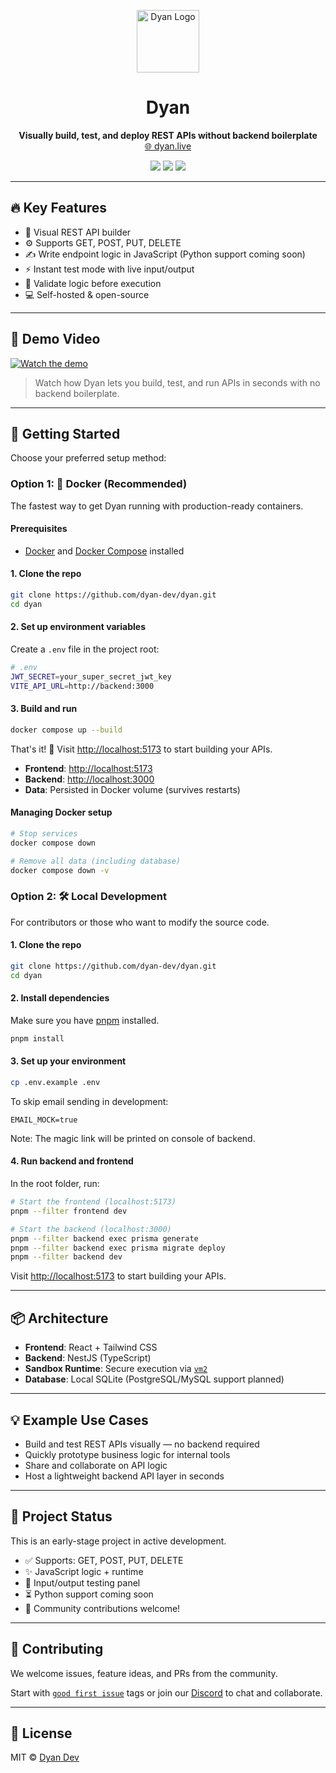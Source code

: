 <p align="center">
  <img src="https://dyan.live/banner.png" alt="Dyan Logo" width="100"/>
</p>

<h1 align="center">Dyan</h1>

<p align="center">
  <b>Visually build, test, and deploy REST APIs without backend boilerplate</b><br />
  <a href="https://dyan.live">🌐 dyan.live</a>
</p>

<p align="center">
  <a href="https://github.com/dyan-dev/dyan/blob/main/LICENSE"><img src="https://img.shields.io/badge/license-MIT-blue.svg" /></a>
  <img src="https://img.shields.io/badge/version-0.1.0-yellow.svg" />
  <a href="https://discord.gg/ZQ4pKRA7"><img src="https://img.shields.io/discord/1393842142740349069?label=Discord&logo=discord&style=flat" /></a>
</p>

---

## 🔥 Key Features

- 🧱 Visual REST API builder
- ⚙️ Supports GET, POST, PUT, DELETE
- ✍️ Write endpoint logic in JavaScript (Python support coming soon)
- ⚡ Instant test mode with live input/output
- 🧪 Validate logic before execution
- 💻 Self-hosted & open-source

---

## 🎥 Demo Video

[![Watch the demo](https://img.youtube.com/vi/SBEPacMgpvk/maxresdefault.jpg)](https://www.youtube.com/watch?v=SBEPacMgpvk)

> Watch how Dyan lets you build, test, and run APIs in seconds with no backend boilerplate.

---

## 🚀 Getting Started

Choose your preferred setup method:

### Option 1: 🐳 Docker (Recommended)

The fastest way to get Dyan running with production-ready containers.

#### Prerequisites
- [Docker](https://docs.docker.com/get-docker/) and [Docker Compose](https://docs.docker.com/compose/) installed

#### 1. Clone the repo
```bash
git clone https://github.com/dyan-dev/dyan.git
cd dyan
```

#### 2. Set up environment variables
Create a `.env` file in the project root:
```bash
# .env
JWT_SECRET=your_super_secret_jwt_key
VITE_API_URL=http://backend:3000
```

#### 3. Build and run
```bash
docker compose up --build
```

That's it! 🚀 Visit [http://localhost:5173](http://localhost:5173) to start building your APIs.

- **Frontend**: [http://localhost:5173](http://localhost:5173)
- **Backend**: [http://localhost:3000](http://localhost:3000)
- **Data**: Persisted in Docker volume (survives restarts)

#### Managing Docker setup
```bash
# Stop services
docker compose down

# Remove all data (including database)
docker compose down -v
```

### Option 2: 🛠️ Local Development

For contributors or those who want to modify the source code.

#### 1. Clone the repo
```bash
git clone https://github.com/dyan-dev/dyan.git
cd dyan
```

#### 2. Install dependencies
Make sure you have [pnpm](https://pnpm.io/) installed.
```bash
pnpm install
```

#### 3. Set up your environment
```bash
cp .env.example .env
```

To skip email sending in development:
```env
EMAIL_MOCK=true
```
Note: The magic link will be printed on console of backend.

#### 4. Run backend and frontend
In the root folder, run:
```bash
# Start the frontend (localhost:5173)
pnpm --filter frontend dev

# Start the backend (localhost:3000)
pnpm --filter backend exec prisma generate
pnpm --filter backend exec prisma migrate deploy
pnpm --filter backend dev
```

Visit [http://localhost:5173](http://localhost:5173) to start building your APIs.

---

## 📦 Architecture

* **Frontend**: React + Tailwind CSS
* **Backend**: NestJS (TypeScript)
* **Sandbox Runtime**: Secure execution via [`vm2`](https://github.com/patriksimek/vm2)
* **Database**: Local SQLite (PostgreSQL/MySQL support planned)

---

## 💡 Example Use Cases

* Build and test REST APIs visually — no backend required
* Quickly prototype business logic for internal tools
* Share and collaborate on API logic
* Host a lightweight backend API layer in seconds

---

## 🧪 Project Status

This is an early-stage project in active development.

* ✅ Supports: GET, POST, PUT, DELETE
* ✨ JavaScript logic + runtime
* 🧪 Input/output testing panel
* ⏳ Python support coming soon
* 💬 Community contributions welcome!

---

## 🤝 Contributing

We welcome issues, feature ideas, and PRs from the community.

Start with [`good first issue`](https://github.com/dyan-dev/dyan/issues?q=is%3Aissue+is%3Aopen+label%3A%22good+first+issue%22) tags or join our [Discord](https://discord.gg/ZQ4pKRA7) to chat and collaborate.

---

## 📄 License

MIT © [Dyan Dev](https://github.com/dyan-dev)
